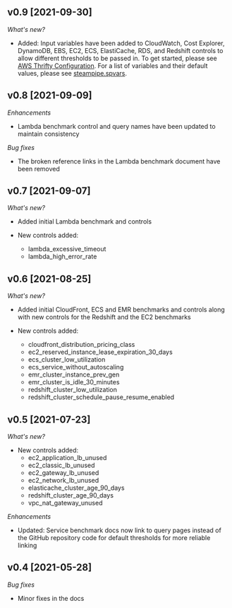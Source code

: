 ## v0.9 [2021-09-30]

_What's new?_

- Added: Input variables have been added to CloudWatch, Cost Explorer, DynamoDB, EBS, EC2, ECS, ElastiCache, RDS, and Redshift controls to allow different thresholds to be passed in. To get started, please see [AWS Thrifty Configuration](https://hub.steampipe.io/mods/turbot/aws_thrifty#configuration). For a list of variables and their default values, please see [steampipe.spvars](https://github.com/turbot/steampipe-mod-aws-thrifty/blob/main/steampipe.spvars).

## v0.8 [2021-09-09]

_Enhancements_

- Lambda benchmark control and query names have been updated to maintain consistency

_Bug fixes_

- The broken reference links in the Lambda benchmark document have been removed

## v0.7 [2021-09-07]

_What's new?_

- Added initial Lambda benchmark and controls

- New controls added:
  - lambda_excessive_timeout
  - lambda_high_error_rate

## v0.6 [2021-08-25]

_What's new?_

- Added initial CloudFront, ECS and EMR benchmarks and controls along with new controls for the Redshift and the EC2 benchmarks

- New controls added:
  - cloudfront_distribution_pricing_class
  - ec2_reserved_instance_lease_expiration_30_days
  - ecs_cluster_low_utilization
  - ecs_service_without_autoscaling
  - emr_cluster_instance_prev_gen
  - emr_cluster_is_idle_30_minutes
  - redshift_cluster_low_utilization
  - redshift_cluster_schedule_pause_resume_enabled

## v0.5 [2021-07-23]

_What's new?_

- New controls added:
  - ec2_application_lb_unused
  - ec2_classic_lb_unused
  - ec2_gateway_lb_unused
  - ec2_network_lb_unused
  - elasticache_cluster_age_90_days
  - redshift_cluster_age_90_days
  - vpc_nat_gateway_unused

_Enhancements_

- Updated: Service benchmark docs now link to query pages instead of the GitHub repository code for default thresholds for more reliable linking

## v0.4 [2021-05-28]

_Bug fixes_

- Minor fixes in the docs
